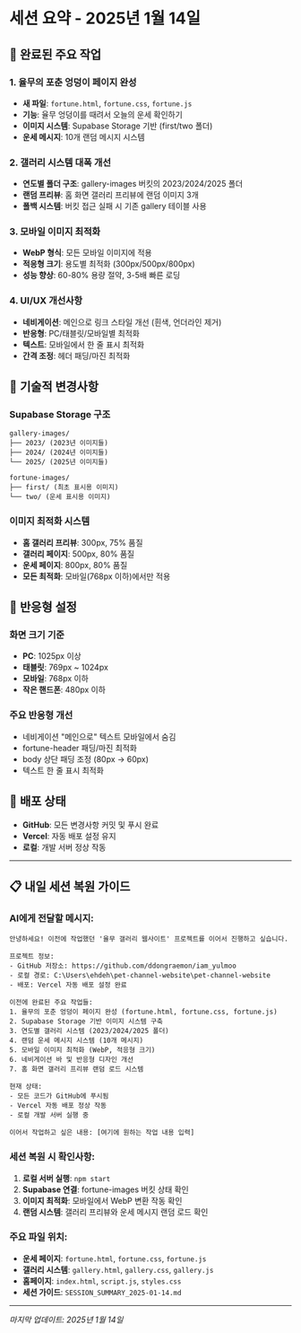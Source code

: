 # 세션 요약 - 2025년 1월 14일

## 🎯 완료된 주요 작업

### 1. 율무의 포춘 엉덩이 페이지 완성
- **새 파일**: `fortune.html`, `fortune.css`, `fortune.js`
- **기능**: 율무 엉덩이를 때려서 오늘의 운세 확인하기
- **이미지 시스템**: Supabase Storage 기반 (first/two 폴더)
- **운세 메시지**: 10개 랜덤 메시지 시스템

### 2. 갤러리 시스템 대폭 개선
- **연도별 폴더 구조**: gallery-images 버킷의 2023/2024/2025 폴더
- **랜덤 프리뷰**: 홈 화면 갤러리 프리뷰에 랜덤 이미지 3개
- **폴백 시스템**: 버킷 접근 실패 시 기존 gallery 테이블 사용

### 3. 모바일 이미지 최적화
- **WebP 형식**: 모든 모바일 이미지에 적용
- **적응형 크기**: 용도별 최적화 (300px/500px/800px)
- **성능 향상**: 60-80% 용량 절약, 3-5배 빠른 로딩

### 4. UI/UX 개선사항
- **네비게이션**: 메인으로 링크 스타일 개선 (흰색, 언더라인 제거)
- **반응형**: PC/태블릿/모바일별 최적화
- **텍스트**: 모바일에서 한 줄 표시 최적화
- **간격 조정**: 헤더 패딩/마진 최적화

## 🔧 기술적 변경사항

### Supabase Storage 구조
```
gallery-images/
├── 2023/ (2023년 이미지들)
├── 2024/ (2024년 이미지들)
└── 2025/ (2025년 이미지들)

fortune-images/
├── first/ (최초 표시용 이미지)
└── two/ (운세 표시용 이미지)
```

### 이미지 최적화 시스템
- **홈 갤러리 프리뷰**: 300px, 75% 품질
- **갤러리 페이지**: 500px, 80% 품질  
- **운세 페이지**: 800px, 80% 품질
- **모든 최적화**: 모바일(768px 이하)에서만 적용

## 📱 반응형 설정

### 화면 크기 기준
- **PC**: 1025px 이상
- **태블릿**: 769px ~ 1024px
- **모바일**: 768px 이하
- **작은 핸드폰**: 480px 이하

### 주요 반응형 개선
- 네비게이션 "메인으로" 텍스트 모바일에서 숨김
- fortune-header 패딩/마진 최적화
- body 상단 패딩 조정 (80px → 60px)
- 텍스트 한 줄 표시 최적화

## 🚀 배포 상태
- **GitHub**: 모든 변경사항 커밋 및 푸시 완료
- **Vercel**: 자동 배포 설정 유지
- **로컬**: 개발 서버 정상 작동

---

## 📋 내일 세션 복원 가이드

### AI에게 전달할 메시지:
```
안녕하세요! 이전에 작업했던 '율무 갤러리 웹사이트' 프로젝트를 이어서 진행하고 싶습니다.

프로젝트 정보:
- GitHub 저장소: https://github.com/ddongraemon/iam_yulmoo
- 로컬 경로: C:\Users\ehdeh\pet-channel-website\pet-channel-website
- 배포: Vercel 자동 배포 설정 완료

이전에 완료된 주요 작업들:
1. 율무의 포춘 엉덩이 페이지 완성 (fortune.html, fortune.css, fortune.js)
2. Supabase Storage 기반 이미지 시스템 구축
3. 연도별 갤러리 시스템 (2023/2024/2025 폴더)
4. 랜덤 운세 메시지 시스템 (10개 메시지)
5. 모바일 이미지 최적화 (WebP, 적응형 크기)
6. 네비게이션 바 및 반응형 디자인 개선
7. 홈 화면 갤러리 프리뷰 랜덤 로드 시스템

현재 상태: 
- 모든 코드가 GitHub에 푸시됨
- Vercel 자동 배포 정상 작동
- 로컬 개발 서버 실행 중

이어서 작업하고 싶은 내용: [여기에 원하는 작업 내용 입력]
```

### 세션 복원 시 확인사항:
1. **로컬 서버 실행**: `npm start`
2. **Supabase 연결**: fortune-images 버킷 상태 확인
3. **이미지 최적화**: 모바일에서 WebP 변환 작동 확인
4. **랜덤 시스템**: 갤러리 프리뷰와 운세 메시지 랜덤 로드 확인

### 주요 파일 위치:
- **운세 페이지**: `fortune.html`, `fortune.css`, `fortune.js`
- **갤러리 시스템**: `gallery.html`, `gallery.css`, `gallery.js`
- **홈페이지**: `index.html`, `script.js`, `styles.css`
- **세션 가이드**: `SESSION_SUMMARY_2025-01-14.md`

---
*마지막 업데이트: 2025년 1월 14일*


